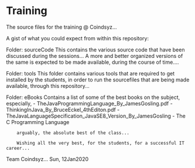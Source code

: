 # Training
The source files for the training @ Coindsyz...

A gist of what you could expect from within this repository:

Folder:  sourceCode
    This contains the various source code that have been discussed during the sessions... A more and better organized versions of the 
    same is expected to be made available, during the course of time....
    
Folder: tools
    This folder contains various tools that are required to get installed by the students, in order to run the sourcefiles that are being 
    made available, through this repository...
    
Folder: eBooks
    Contains a list of some of the best books on the subject, especially, 
        - TheJavaProgrammingLanguage_By_JamesGosling.pdf
        - ThinkingInJava_By_BruceEckel_4thEditon.pdf
        - TheJavaLanguageSpecification_JavaSE8_Version_By_JamesGosling
        - The C Programming Language
        
        arguably, the absolute best of the class...
        
        Wishing all the very best, for the students, for a successful IT career...
        
 Team
 Coindsyz...
 Sun, 12Jan2020
